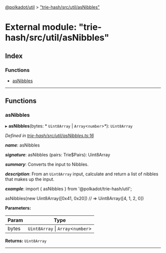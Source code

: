 [@polkadot/util](../README.md) > ["trie-hash/src/util/asNibbles"](../modules/_trie_hash_src_util_asnibbles_.md)

# External module: "trie-hash/src/util/asNibbles"

## Index

### Functions

* [asNibbles](_trie_hash_src_util_asnibbles_.md#asnibbles)

---

## Functions

<a id="asnibbles"></a>

###  asNibbles

▸ **asNibbles**(bytes: * `Uint8Array` &#124; `Array`<`number`>*): `Uint8Array`

*Defined in [trie-hash/src/util/asNibbles.ts:16](https://github.com/polkadot-js/util/blob/7550b44/packages/trie-hash/src/util/asNibbles.ts#L16)*

*__name__*: asNibbles

*__signature__*: asNibbles (pairs: Trie$Pairs): Uint8Array

*__summary__*: Converts the input to Nibbles.

*__description__*: From an `Uint8Array` input, calculate and return a list of nibbles that makes up the input.

*__example__*: import { asNibbles } from '@polkadot/trie-hash/util';

asNibbles(new Uint8Array(\[0x41, 0x20\]) // => Uint8Array(\[4, 1, 2, 0\])

**Parameters:**

| Param | Type |
| ------ | ------ |
| bytes |  `Uint8Array` &#124; `Array`<`number`>|

**Returns:** `Uint8Array`

___

